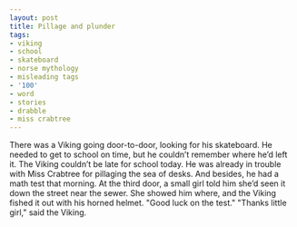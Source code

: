 ```yaml
---
layout: post
title: Pillage and plunder
tags:
- viking
- school
- skateboard
- norse mythology
- misleading tags
- '100'
- word
- stories
- drabble
- miss crabtree
---
```

There was a Viking going door-to-door, looking for his skateboard. He needed to get to school on time, but he couldn’t remember where he’d left it.
The Viking couldn’t be late for school today. He was already in trouble with Miss Crabtree for pillaging the sea of desks. And besides, he had a math test that morning.
At the third door, a small girl told him she’d seen it down the street near the sewer. She showed him where, and the Viking fished it out with his horned helmet.
"Good luck on the test."
"Thanks little girl," said the Viking. 

